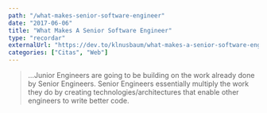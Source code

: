 ```yaml
---
path: "/what-makes-senior-software-engineer"
date: "2017-06-06"
title: "What Makes A Senior Software Engineer"
type: "recordar"
externalUrl: "https://dev.to/klnusbaum/what-makes-a-senior-software-engineer"
categories: ["Citas", "Web"]
---
```


> ...Junior Engineers are going to be building on the work already done by Senior Engineers. Senior Engineers essentially multiply the work they do by creating technologies/architectures that enable other engineers to write better code.